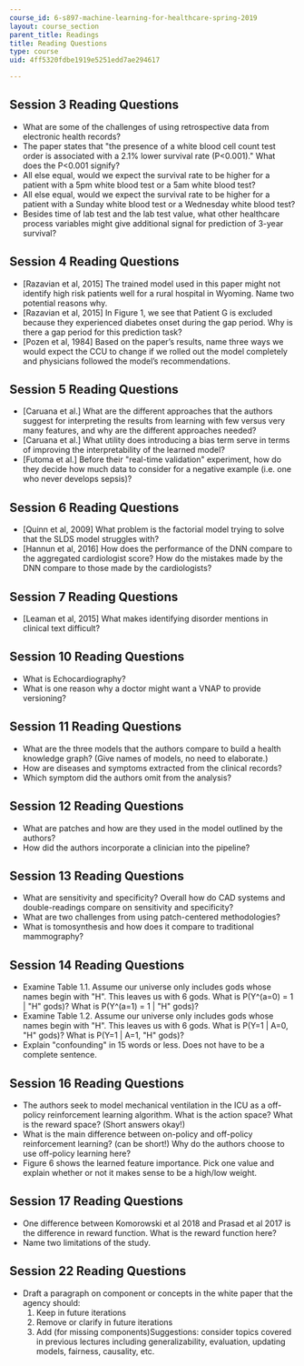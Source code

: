 ```yaml
---
course_id: 6-s897-machine-learning-for-healthcare-spring-2019
layout: course_section
parent_title: Readings
title: Reading Questions
type: course
uid: 4ff5320fdbe1919e5251edd7ae294617

---
```


Session 3 Reading Questions
---------------------------

*   What are some of the challenges of using retrospective data from electronic health records?
*   The paper states that "the presence of a white blood cell count test order is associated with a 2.1% lower survival rate (P<0.001)." What does the P<0.001 signify?
*   All else equal, would we expect the survival rate to be higher for a patient with a 5pm white blood test or a 5am white blood test?
*   All else equal, would we expect the survival rate to be higher for a patient with a Sunday white blood test or a Wednesday white blood test?
*   Besides time of lab test and the lab test value, what other healthcare process variables might give additional signal for prediction of 3-year survival?

Session 4 Reading Questions
---------------------------

*   \[Razavian et al, 2015\] The trained model used in this paper might not identify high risk patients well for a rural hospital in Wyoming. Name two potential reasons why.
*   \[Razavian et al, 2015\] In Figure 1, we see that Patient G is excluded because they experienced diabetes onset during the gap period. Why is there a gap period for this prediction task?
*   \[Pozen et al, 1984\] Based on the paper’s results, name three ways we would expect the CCU to change if we rolled out the model completely and physicians followed the model’s recommendations.

Session 5 Reading Questions
---------------------------

*   \[Caruana et al.\] What are the different approaches that the authors suggest for interpreting the results from learning with few versus very many features, and why are the different approaches needed?
*   \[Caruana et al.\] What utility does introducing a bias term serve in terms of improving the interpretability of the learned model?
*   \[Futoma et al.\] Before their "real-time validation" experiment, how do they decide how much data to consider for a negative example (i.e. one who never develops sepsis)?

Session 6 Reading Questions
---------------------------

*   \[Quinn et al, 2009\] What problem is the factorial model trying to solve that the SLDS model struggles with?
*   \[Hannun et al, 2016\] How does the performance of the DNN compare to the aggregated cardiologist score? How do the mistakes made by the DNN compare to those made by the cardiologists?

Session 7 Reading Questions
---------------------------

*   \[Leaman et al, 2015\] What makes identifying disorder mentions in clinical text difficult?

Session 10 Reading Questions
----------------------------

*   What is Echocardiography?
*   What is one reason why a doctor might want a VNAP to provide versioning?

Session 11 Reading Questions
----------------------------

*   What are the three models that the authors compare to build a health knowledge graph? (Give names of models, no need to elaborate.)
*   How are diseases and symptoms extracted from the clinical records?
*   Which symptom did the authors omit from the analysis?

Session 12 Reading Questions
----------------------------

*   What are patches and how are they used in the model outlined by the authors?
*   How did the authors incorporate a clinician into the pipeline?

Session 13 Reading Questions
----------------------------

*   What are sensitivity and specificity? Overall how do CAD systems and double-readings compare on sensitivity and specificity?
*   What are two challenges from using patch-centered methodologies?
*   What is tomosynthesis and how does it compare to traditional mammography?

Session 14 Reading Questions
----------------------------

*   Examine Table 1.1. Assume our universe only includes gods whose names begin with "H". This leaves us with 6 gods. What is P(Y^(a=0) = 1 | "H" gods)? What is P(Y^(a=1) = 1 | "H" gods)?
*   Examine Table 1.2. Assume our universe only includes gods whose names begin with "H". This leaves us with 6 gods. What is P(Y=1 | A=0, "H" gods)? What is P(Y=1 | A=1, "H" gods)?
*   Explain "confounding" in 15 words or less. Does not have to be a complete sentence.

Session 16 Reading Questions
----------------------------

*   The authors seek to model mechanical ventilation in the ICU as a off-policy reinforcement learning algorithm. What is the action space? What is the reward space? (Short answers okay!)
*   What is the main difference between on-policy and off-policy reinforcement learning? (can be short!) Why do the authors choose to use off-policy learning here?
*   Figure 6 shows the learned feature importance. Pick one value and explain whether or not it makes sense to be a high/low weight.

Session 17 Reading Questions
----------------------------

*   One difference between Komorowski et al 2018 and Prasad et al 2017 is the difference in reward function. What is the reward function here?
*   Name two limitations of the study.

Session 22 Reading Questions
----------------------------

*   Draft a paragraph on component or concepts in the white paper that the agency should:
    1.  Keep in future iterations
    2.  Remove or clarify in future iterations
    3.  Add (for missing components)Suggestions: consider topics covered in previous lectures including generalizability, evaluation, updating models, fairness, causality, etc.